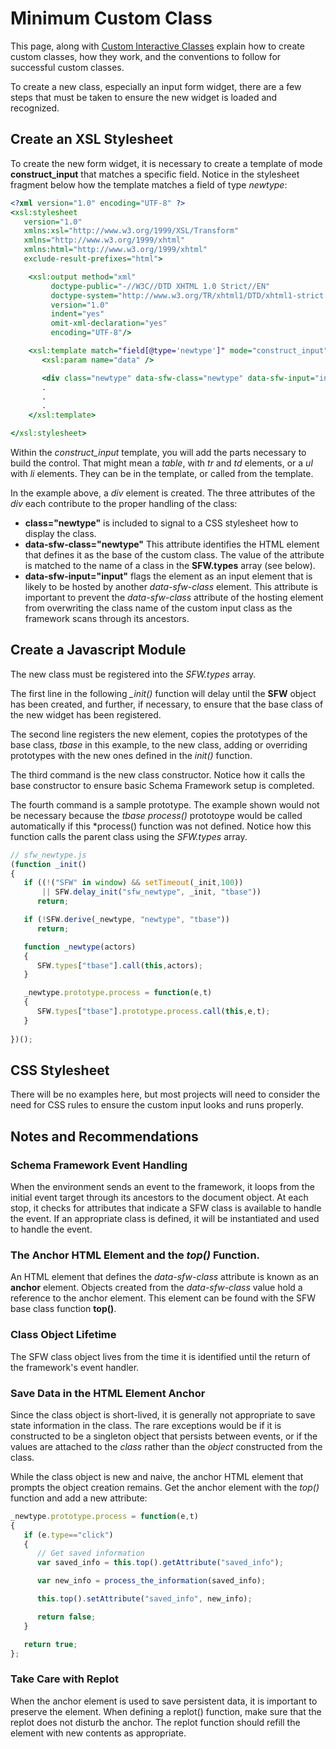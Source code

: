 # Minimum Custom Class

This page, along with [Custom Interactive Classes](CustomIClasses.md) explain how to
create custom classes, how they work, and the conventions to follow for successful
custom classes.

To create a new class, especially an input form widget, there are a few steps that must be
taken to ensure the new widget is loaded and recognized.

## Create an XSL Stylesheet

To create the new form widget, it is necessary to create a template of mode **construct_input**
that matches a specific field.  Notice in the stylesheet fragment below how the template matches
a field of type *newtype*:

~~~xsl
<?xml version="1.0" encoding="UTF-8" ?>
<xsl:stylesheet
   version="1.0"
   xmlns:xsl="http://www.w3.org/1999/XSL/Transform"
   xmlns="http://www.w3.org/1999/xhtml"
   xmlns:html="http://www.w3.org/1999/xhtml"
   exclude-result-prefixes="html">

    <xsl:output method="xml"
         doctype-public="-//W3C//DTD XHTML 1.0 Strict//EN"
         doctype-system="http://www.w3.org/TR/xhtml1/DTD/xhtml1-strict.dtd"
         version="1.0"
         indent="yes"
         omit-xml-declaration="yes"
         encoding="UTF-8"/>

    <xsl:template match="field[@type='newtype']" mode="construct_input">
       <xsl:param name="data" />

       <div class="newtype" data-sfw-class="newtype" data-sfw-input="input">
       .
       .
       .
    </xsl:template>

</xsl:stylesheet>
~~~

Within the *construct_input* template, you will add the parts necessary to build the
control.  That might mean a *table*, with *tr* and *td* elements, or a *ul* with
*li* elements.  They can be in the template, or called from the template.

In the example above, a *div* element is created.  The three attributes of the *div*
each contribute to the proper handling of the class:

- **class="newtype"** is included to signal to a CSS stylesheet how to display the
  class.
- **data-sfw-class="newtype"** This attribute identifies the HTML element that defines
  it as the base of the custom class.  The value of the attribute is matched to the
  name of a class in the **SFW.types** array (see below).
- **data-sfw-input="input"** flags the element as an input element that is likely to be
  hosted by another *data-sfw-class* element.  This attribute is important to prevent
  the *data-sfw-class* attribute of the hosting element from overwriting the class
  name of the custom input class as the framework scans through its ancestors.

## Create a Javascript Module

The new class must be registered into the *SFW.types* array.

The first line in the following *_init()* function will delay until the **SFW** object has
been created, and further, if necessary, to ensure that the base class of the new widget has
been registered.

The second line registers the new element, copies the prototypes of the base class, *tbase* in
this example, to the new class, adding or overriding prototypes with the new ones defined in
the *init()* function.

The third command is the new class constructor.  Notice how it calls the base constructor
to ensure basic Schema Framework setup is completed.

The fourth command is a sample prototype.  The example shown would not be necessary because
the *tbase* *process()* prototoype would be called automatically if this *process() function
was not defined.  Notice how this function calls the parent class using the *SFW.types*
array.

~~~js
// sfw_newtype.js
(function _init()
{
   if ((!("SFW" in window) && setTimeout(_init,100))
       || SFW.delay_init("sfw_newtype", _init, "tbase"))
      return;

   if (!SFW.derive(_newtype, "newtype", "tbase"))
      return;

   function _newtype(actors)
   {
      SFW.types["tbase"].call(this,actors);
   }

   _newtype.prototype.process = function(e,t)
   {
      SFW.types["tbase"].prototype.process.call(this,e,t);
   }
  
})();
~~~

## CSS Stylesheet

There will be no examples here, but most projects will need to consider the need for
CSS rules to ensure the custom input looks and runs properly.

## Notes and Recommendations

### Schema Framework Event Handling

When the environment sends an event to the framework, it loops from the initial event
target through its ancestors to the document object.  At each stop, it checks for attributes
that indicate a SFW class is available to handle the event.  If an appropriate class is
defined, it will be instantiated and used to handle the event.

### The Anchor HTML Element and the *top()* Function.

An HTML element that defines the *data-sfw-class* attribute is known as an **anchor**
element.  Objects created from the *data-sfw-class* value hold a reference to the anchor
element.  This element can be found with the SFW base class function **top()**.

### Class Object Lifetime

The SFW class object lives from the time it is identified until the return of the framework's
event handler.

### Save Data in the HTML Element Anchor

Since the class object is short-lived, it is generally not appropriate to save state
information in the class. The rare exceptions would be if it is constructed to be a singleton
object that persists between events, or if the values are attached to the *class* rather than
the *object* constructed from the class.

While the class object is new and naive, the anchor HTML element that prompts the object
creation remains.  Get the anchor element with the *top()* function and add a new attribute:

~~~js
_newtype.prototype.process = function(e,t)
{
   if (e.type=="click")
   {
      // Get saved information
      var saved_info = this.top().getAttribute("saved_info");

      var new_info = process_the_information(saved_info);

      this.top().setAttribute("saved_info", new_info);

      return false;
   }

   return true;
};
~~~

### Take Care with Replot

When the anchor element is used to save persistent data, it is important to preserve the
element.  When defining a replot() function, make sure that the replot does not disturb
the anchor.  The replot function should refill the element with new contents as appropriate.

